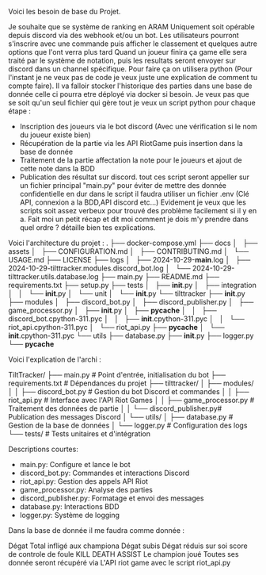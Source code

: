 Voici les besoin de base du Projet.

Je souhaite que se système de ranking en ARAM Uniquement soit opérable depuis discord via des webhook et/ou un bot. 
Les utilisateurs pourront s'inscrire avec une commande puis afficher le classement et quelques autre options que l'ont verra plus tard
Quand un joueur finira ça game elle sera traité par le système de notation, puis les resultats seront envoyer sur discord dans un channel spécifique.
Pour faire ça on utilisera python (Pour l'instant je ne veux pas de code je veux juste une explication de comment tu compte faire).
Il va falloir stocker l'historique des parties dans une base de donnée celle ci pourra etre déployé via docker si besoin.
Je veux pas que se soit qu'un seul fichier qui gère tout je veux un script python pour chaque étape : 
- Inscription des joueurs via le bot discord (Avec une vérification si le nom du joueur existe bien)
- Récupération de la partie via les API RiotGame puis insertion dans la base de donnée
- Traitement de la partie affectation la note pour le joueurs et ajout de cette note dans la BDD
- Publication des résultat sur discord.
tout ces script seront appeller sur un fichier principal "main.py"
pour éviter de mettre des donnée confidentielle en dur dans le script il faudra utiliser un fichier .env (Clé API, connexion a la BDD,API discord etc...)
Evidement je veux que les scripts soit assez verbeux pour trouvé des problème facilement si il y en a.
Fait moi un petit récap et dit moi comment je dois m'y prendre dans quel ordre ? détaille bien tes explications.

Voici l'architecture du projet : 
.
├── docker-compose.yml
├── docs
│   ├── assets
│   ├── CONFIGURATION.md
│   ├── CONTRIBUTING.md
│   └── USAGE.md
├── LICENSE
├── logs
│   ├── 2024-10-29-__main__.log
│   ├── 2024-10-29-tilttracker.modules.discord_bot.log
│   └── 2024-10-29-tilttracker.utils.database.log
├── main.py
├── README.md
├── requirements.txt
├── setup.py
├── tests
│   ├── __init__.py
│   ├── integration
│   │   └── __init__.py
│   └── unit
│       └── __init__.py
└── tilttracker
    ├── __init__.py
    ├── modules
    │   ├── discord_bot.py
    │   ├── discord_publisher.py
    │   ├── game_processor.py
    │   ├── __init__.py
    │   ├── __pycache__
    │   │   ├── discord_bot.cpython-311.pyc
    │   │   ├── __init__.cpython-311.pyc
    │   │   └── riot_api.cpython-311.pyc
    │   └── riot_api.py
    ├── __pycache__
    │   └── __init__.cpython-311.pyc
    └── utils
        ├── database.py
        ├── __init__.py
        ├── logger.py
        └── __pycache__

Voici l'explication de l'archi : 

TiltTracker/
├── main.py                     # Point d'entrée, initialisation du bot
├── requirements.txt            # Dépendances du projet
├── tilttracker/
│   ├── modules/
│   │   ├── discord_bot.py     # Gestion du bot Discord et commandes
│   │   ├── riot_api.py        # Interface avec l'API Riot Games
│   │   ├── game_processor.py  # Traitement des données de partie
│   │   └── discord_publisher.py# Publication des messages Discord
│   └── utils/
│       ├── database.py        # Gestion de la base de données
│       └── logger.py          # Configuration des logs
└── tests/                     # Tests unitaires et d'intégration

Descriptions courtes:
- main.py: Configure et lance le bot
- discord_bot.py: Commandes et interactions Discord
- riot_api.py: Gestion des appels API Riot
- game_processor.py: Analyse des parties
- discord_publisher.py: Formatage et envoi des messages
- database.py: Interactions BDD
- logger.py: Système de logging

 
Dans la base de donnée il me faudra comme donnée : 

Dégat Total infligé aux championa
Dégat subis
Dégat réduis sur soi 
score de controle de foule
KILL 
DEATH 
ASSIST 
Le champion joué 
Toutes ses donnée seront récupéré via L'API riot game avec le script riot_api.py